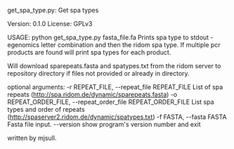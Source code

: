 get_spa_type.py: Get spa types

Version: 0.1.0
License: GPLv3

USAGE: python get_spa_type.py fasta_file.fa
Prints spa type to stdout - egenomics letter combination and then the ridom spa type.
If multiple pcr products are found will print spa types for each product.

Will download sparepeats.fasta and spatypes.txt from the ridom server to repository directory if files not provided or already in directory.

optional arguments:
  -r REPEAT_FILE, --repeat_file REPEAT_FILE
                        List of spa repeats
                        (http://spa.ridom.de/dynamic/sparepeats.fasta)
  -o REPEAT_ORDER_FILE, --repeat_order_file REPEAT_ORDER_FILE
                        List spa types and order of repeats
                        (http://spaserver2.ridom.de/dynamic/spatypes.txt)
  -f FASTA, --fasta FASTA
                        Fasta file input.
  --version             show program's version number and exit

written by mjsull.
